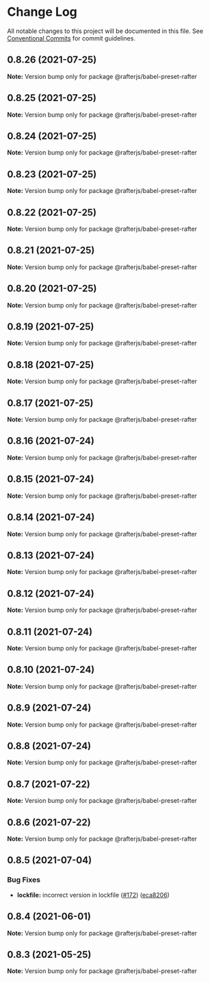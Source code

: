 # Change Log

All notable changes to this project will be documented in this file.
See [Conventional Commits](https://conventionalcommits.org) for commit guidelines.

## 0.8.26 (2021-07-25)

**Note:** Version bump only for package @rafterjs/babel-preset-rafter





## 0.8.25 (2021-07-25)

**Note:** Version bump only for package @rafterjs/babel-preset-rafter





## 0.8.24 (2021-07-25)

**Note:** Version bump only for package @rafterjs/babel-preset-rafter





## 0.8.23 (2021-07-25)

**Note:** Version bump only for package @rafterjs/babel-preset-rafter





## 0.8.22 (2021-07-25)

**Note:** Version bump only for package @rafterjs/babel-preset-rafter





## 0.8.21 (2021-07-25)

**Note:** Version bump only for package @rafterjs/babel-preset-rafter





## 0.8.20 (2021-07-25)

**Note:** Version bump only for package @rafterjs/babel-preset-rafter





## 0.8.19 (2021-07-25)

**Note:** Version bump only for package @rafterjs/babel-preset-rafter





## 0.8.18 (2021-07-25)

**Note:** Version bump only for package @rafterjs/babel-preset-rafter





## 0.8.17 (2021-07-25)

**Note:** Version bump only for package @rafterjs/babel-preset-rafter





## 0.8.16 (2021-07-24)

**Note:** Version bump only for package @rafterjs/babel-preset-rafter





## 0.8.15 (2021-07-24)

**Note:** Version bump only for package @rafterjs/babel-preset-rafter





## 0.8.14 (2021-07-24)

**Note:** Version bump only for package @rafterjs/babel-preset-rafter





## 0.8.13 (2021-07-24)

**Note:** Version bump only for package @rafterjs/babel-preset-rafter





## 0.8.12 (2021-07-24)

**Note:** Version bump only for package @rafterjs/babel-preset-rafter





## 0.8.11 (2021-07-24)

**Note:** Version bump only for package @rafterjs/babel-preset-rafter





## 0.8.10 (2021-07-24)

**Note:** Version bump only for package @rafterjs/babel-preset-rafter





## 0.8.9 (2021-07-24)

**Note:** Version bump only for package @rafterjs/babel-preset-rafter





## 0.8.8 (2021-07-24)

**Note:** Version bump only for package @rafterjs/babel-preset-rafter





## 0.8.7 (2021-07-22)

**Note:** Version bump only for package @rafterjs/babel-preset-rafter





## 0.8.6 (2021-07-22)

**Note:** Version bump only for package @rafterjs/babel-preset-rafter





## 0.8.5 (2021-07-04)


### Bug Fixes

* **lockfile:** incorrect version in lockfile ([#172](https://github.com/rafterjs/rafter/issues/172)) ([eca8206](https://github.com/rafterjs/rafter/commit/eca820680574c45714a5cf56560b5f41a1553fa1))





## 0.8.4 (2021-06-01)

**Note:** Version bump only for package @rafterjs/babel-preset-rafter

## 0.8.3 (2021-05-25)

**Note:** Version bump only for package @rafterjs/babel-preset-rafter
